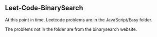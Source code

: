 ## Leet-Code-BinarySearch


At this point in time, Leetcode problems are in the JavaScript/Easy folder.

The problems not in the folder are from the binarysearch website.



